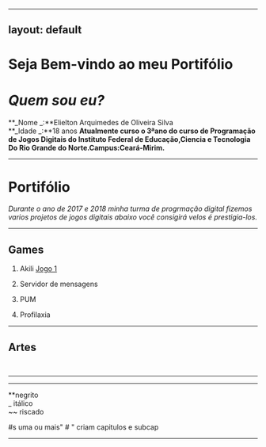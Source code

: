 
---
layout: default
---  
# Seja Bem-vindo ao meu Portifólio



# _Quem sou eu?_ 
**_Nome _:**Elielton Arquimedes de Oliveira Silva  
**_Idade _:**18 anos 
**Atualmente curso o 3ªano do curso de Programação de Jogos Digitais do Instituto Federal de Educação,Ciencia e Tecnologia Do Rio Grande do Norte.Campus:Ceará-Mirim.**   
* * * 
# Portifólio 
  _Durante o ano de 2017 e 2018 minha turma de progrmação digital fizemos varios projetos de jogos digitais abaixo você consigirá velos é prestigia-los._
* * *  
## Games  
1. Akili [Jogo 1](https://elielton90.github.io/Akili/)  

2. Servidor de mensagens 

3. PUM

4. Profilaxia
* * *  
## Artes  


![]()    


![]()


* * *   

* * *  
**negrito  
_ itálico  
~~ riscado  

#s uma ou mais" # " criam capitulos e subcap

* * * 
